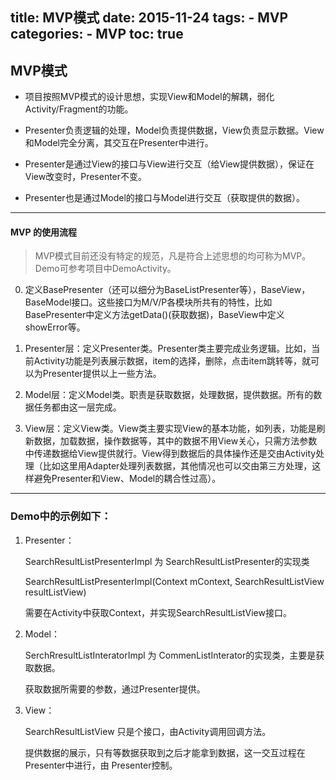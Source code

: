 title: MVP模式
date: 2015-11-24 
tags: 
	- MVP
categories: 
	- MVP
toc: true
---
## MVP模式

* 项目按照MVP模式的设计思想，实现View和Model的解耦，弱化Activity/Fragment的功能。

* Presenter负责逻辑的处理，Model负责提供数据，View负责显示数据。View和Model完全分离，其交互在Presenter中进行。
* Presenter是通过View的接口与View进行交互（给View提供数据），保证在View改变时，Presenter不变。
* Presenter也是通过Model的接口与Model进行交互（获取提供的数据）。

<!--more-->

---

#### MVP 的使用流程

> MVP模式目前还没有特定的规范，凡是符合上述思想的均可称为MVP。Demo可参考项目中DemoActivity。

0. 定义BasePresenter（还可以细分为BaseListPresenter等），BaseView，BaseModel接口。这些接口为M/V/P各模块所共有的特性，比如BasePresenter中定义方法getData()(获取数据)，BaseView中定义showError等。

1. Presenter层：定义Presenter类。Presenter类主要完成业务逻辑。比如，当前Activity功能是列表展示数据，item的选择，删除，点击item跳转等，就可以为Presenter提供以上一些方法。
2. Model层：定义Model类。职责是获取数据，处理数据，提供数据。所有的数据任务都由这一层完成。
3. View层：定义View类。View类主要实现View的基本功能，如列表，功能是刷新数据，加载数据，操作数据等，其中的数据不用View关心，只需方法参数中传递数据给View提供就行。View得到数据后的具体操作还是交由Activity处理（比如这里用Adapter处理列表数据，其他情况也可以交由第三方处理，这样避免Presenter和View、Model的耦合性过高）。

---
### Demo中的示例如下：
1. Presenter：
	
	SearchResultListPresenterImpl 为 SearchResultListPresenter的实现类

	SearchResultListPresenterImpl(Context mContext, SearchResultListView resultListView)
	
	需要在Activity中获取Context，并实现SearchResultListView接口。
	
2. Model：
	
	SerchRresultListInteratorImpl 为 CommenListInterator的实现类，主要是获取数据。
	
	获取数据所需要的参数，通过Presenter提供。
	
3. View：
	
	SearchResultListView 只是个接口，由Activity调用回调方法。
	
	提供数据的展示，只有等数据获取到之后才能拿到数据，这一交互过程在Presenter中进行，由	Presenter控制。
